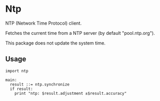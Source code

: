 # Ntp 

NTP (Network Time Protocol) client.

Fetches the current time from a NTP server (by default "pool.ntp.org").

This package does not update the system time.

## Usage

```
import ntp

main:
  result ::= ntp.synchronize
  if result:
    print "ntp: $result.adjustment ±$result.accuracy"
```
